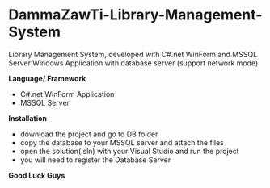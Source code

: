 # DammaZawTi-Library-Management-System
Library Management System, developed with C#.net WinForm and MSSQL Server
Windows Application with database server (support network mode) 

**Language/ Framework**
  - C#.net WinForm Application
  - MSSQL Server

**Installation**
  - download the project and go to DB folder
  - copy the database to your MSSQL server and attach the files
  - open the solution(.sln) with your Visual Studio and run the project
  - you will need to register the Database Server 
  
**Good Luck Guys**
